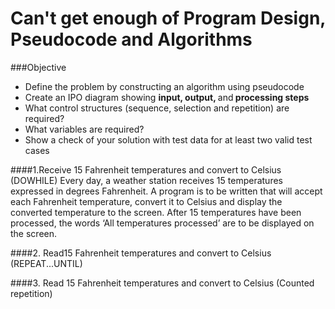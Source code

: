 # Can't get enough of Program Design, Pseudocode and Algorithms

###Objective
* Define the problem by constructing an algorithm using pseudocode
* Create an IPO diagram showing <strong>input, output, </strong>and<strong> processing steps</strong>
* What control structures (sequence, selection and repetition) are required?
* What variables are required?
* Show a check of your solution with test data for at least two valid test cases



####1.Receive 15 Fahrenheit temperatures and convert to Celsius (DOWHILE)
Every day, a weather station receives 15 temperatures expressed in degrees Fahrenheit.&nbsp;A program is to be written that will accept each Fahrenheit temperature, convert it to&nbsp;Celsius and display the converted temperature to the screen. After 15 temperatures have been processed, the words &lsquo;All temperatures processed&rsquo; are to be displayed on the screen.

####2. Read15 Fahrenheit temperatures and convert to Celsius (REPEAT...UNTIL)

####3. Read 15 Fahrenheit temperatures and convert to Celsius (Counted repetition)
